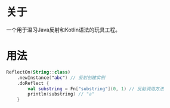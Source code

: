 # 关于

一个用于温习Java反射和Kotlin语法的玩具工程。

# 用法

```kotlin
ReflectOn(String::class)
    .newInstance("abc") // 反射创建实例
    .doReflect {
        val substring = Fn["substring"](0, 1) // 反射调用方法
        println(substring) // "a"
    }
```